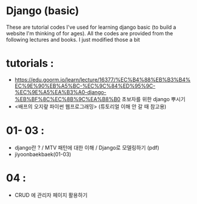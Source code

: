 # Django (basic)

These are tutorial codes I've used for learning django basic (to build a website I'm thinking of for ages). All the codes are provided from the following lectures and books. I just modified those a bit 

# tutorials :
- https://edu.goorm.io/learn/lecture/16377/%EC%B4%88%EB%B3%B4%EC%9E%90%EB%A5%BC-%EC%9C%84%ED%95%9C-%EC%9E%A5%EA%B3%A0-django-%EB%BF%8C%EC%8B%9C%EA%B8%B0 초보자를 위한 django 뿌시기 
- <배프의 오지랖 파이썬 웹프로그래밍> (튜토리얼 이해 안 갈 때 참고용)

# 01- 03 : 
- django란 ? / MTV 패턴에 대한 이해 / Django로 모델링하기 (pdf)
- jiyoonbaekbaek(01-03)

# 04 :
- CRUD 에 관리자 페이지 활용하기 
